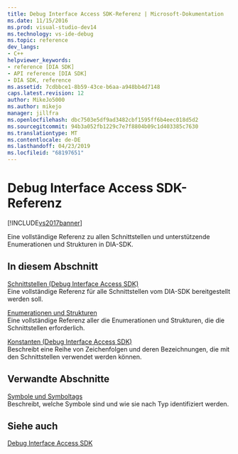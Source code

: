 ```yaml
---
title: Debug Interface Access SDK-Referenz | Microsoft-Dokumentation
ms.date: 11/15/2016
ms.prod: visual-studio-dev14
ms.technology: vs-ide-debug
ms.topic: reference
dev_langs:
- C++
helpviewer_keywords:
- reference [DIA SDK]
- API reference [DIA SDK]
- DIA SDK, reference
ms.assetid: 7cdbbce1-8b59-43ce-b6aa-a948bb4d7148
caps.latest.revision: 12
author: MikeJo5000
ms.author: mikejo
manager: jillfra
ms.openlocfilehash: dbc7503e5df9ad3482cbf1595ff6b4eec018d5d2
ms.sourcegitcommit: 94b3a052fb1229c7e7f8804b09c1d403385c7630
ms.translationtype: MT
ms.contentlocale: de-DE
ms.lasthandoff: 04/23/2019
ms.locfileid: "68197651"
---
```

# <a name="debug-interface-access-sdk-reference"></a>Debug Interface Access SDK-Referenz
[!INCLUDE[vs2017banner](../../includes/vs2017banner.md)]

Eine vollständige Referenz zu allen Schnittstellen und unterstützende Enumerationen und Strukturen in DIA-SDK.  
  
## <a name="in-this-section"></a>In diesem Abschnitt  
 [Schnittstellen (Debug Interface Access SDK)](../../debugger/debug-interface-access/interfaces-debug-interface-access-sdk.md)  
 Eine vollständige Referenz für alle Schnittstellen vom DIA-SDK bereitgestellt werden soll.  
  
 [Enumerationen und Strukturen](../../debugger/debug-interface-access/enumerations-and-structures.md)  
 Eine vollständige Referenz aller die Enumerationen und Strukturen, die die Schnittstellen erforderlich.  
  
 [Konstanten (Debug Interface Access SDK)](../../debugger/debug-interface-access/constants-debug-interface-access-sdk.md)  
 Beschreibt eine Reihe von Zeichenfolgen und deren Bezeichnungen, die mit den Schnittstellen verwendet werden können.  
  
## <a name="related-sections"></a>Verwandte Abschnitte  
 [Symbole und Symboltags](../../debugger/debug-interface-access/symbols-and-symbol-tags.md)  
 Beschreibt, welche Symbole sind und wie sie nach Typ identifiziert werden.  
  
## <a name="see-also"></a>Siehe auch  
 [Debug Interface Access SDK](../../debugger/debug-interface-access/debug-interface-access-sdk.md)
